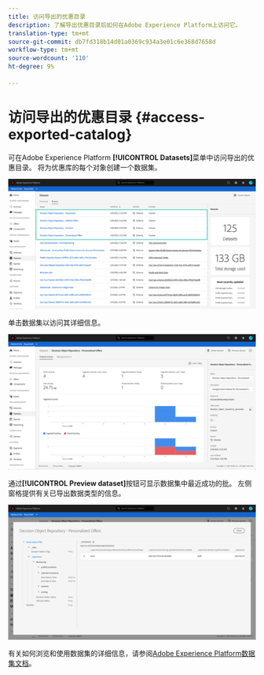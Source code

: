 ```yaml
---
title: 访问导出的优惠目录
description: 了解导出优惠目录后如何在Adobe Experience Platform上访问它。
translation-type: tm+mt
source-git-commit: db7fd318b14d01a0369c934a3e01c6e368d7658d
workflow-type: tm+mt
source-wordcount: '110'
ht-degree: 9%

---
```


# 访问导出的优惠目录 {#access-exported-catalog}

可在Adobe Experience Platform **[!UICONTROL Datasets]**&#x200B;菜单中访问导出的优惠目录。 将为优惠库的每个对象创建一个数据集。

![](../../assets/datasets-list.png)

单击数据集以访问其详细信息。

![](../../assets/dataset-activity.png)

通过&#x200B;**[!UICONTROL Preview dataset]**&#x200B;按钮可显示数据集中最近成功的批。 左侧窗格提供有关已导出数据类型的信息。

![](../../assets/dataset-preview.png)

有关如何浏览和使用数据集的详细信息，请参阅[Adobe Experience Platform数据集文档](https://experienceleague.adobe.com/docs/experience-platform/catalog/datasets/user-guide.html?lang=en#getting-started)。
